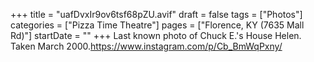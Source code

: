 +++
title = "uafDvxIr9ov6tsf68pZU.avif"
draft = false
tags = ["Photos"]
categories = ["Pizza Time Theatre"]
pages = ["Florence, KY (7635 Mall Rd)"]
startDate = ""
+++
Last known photo of Chuck E.'s House Helen. Taken March 2000.https://www.instagram.com/p/Cb_BmWqPxny/
